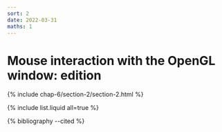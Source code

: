 ```yaml
---
sort: 2
date: 2022-03-31
maths: 1
---
```


# Mouse interaction with the OpenGL window: edition


{% include chap-6/section-2/section-2.html %}

{% include list.liquid all=true %}

{% bibliography --cited %}

